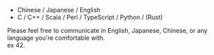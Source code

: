 - Chinese / Japanese / English
-  C / C++ / Scala / Perl / TypeScript / Python / (Rust)

Please feel free to communicate in English, Japanese, Chinese, or any language you're comfortable with. </br>
ex 42.
